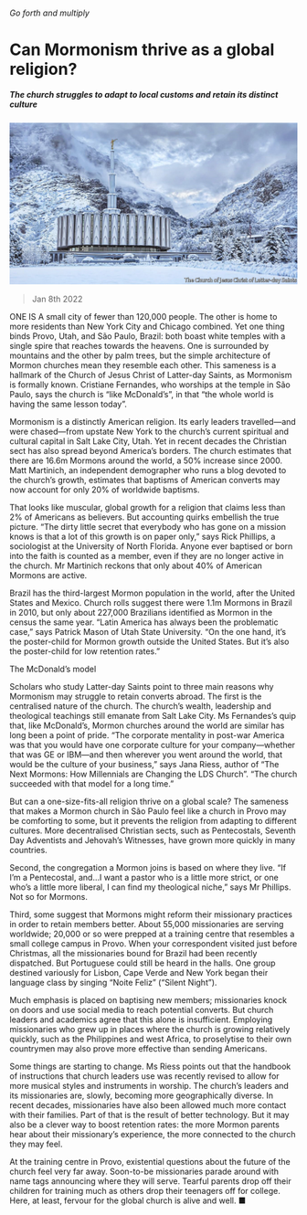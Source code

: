 ###### Go forth and multiply

# Can Mormonism thrive as a global religion? 

##### The church struggles to adapt to local customs and retain its distinct culture 

![image](images/20220108_USP004_0.jpg) 

> Jan 8th 2022 

ONE IS A small city of fewer than 120,000 people. The other is home to more residents than New York City and Chicago combined. Yet one thing binds Provo, Utah, and São Paulo, Brazil: both boast white temples with a single spire that reaches towards the heavens. One is surrounded by mountains and the other by palm trees, but the simple architecture of Mormon churches mean they resemble each other. This sameness is a hallmark of the Church of Jesus Christ of Latter-day Saints, as Mormonism is formally known. Cristiane Fernandes, who worships at the temple in São Paulo, says the church is “like McDonald’s”, in that “the whole world is having the same lesson today”.

Mormonism is a distinctly American religion. Its early leaders travelled—and were chased—from upstate New York to the church’s current spiritual and cultural capital in Salt Lake City, Utah. Yet in recent decades the Christian sect has also spread beyond America’s borders. The church estimates that there are 16.6m Mormons around the world, a 50% increase since 2000. Matt Martinich, an independent demographer who runs a blog devoted to the church’s growth, estimates that baptisms of American converts may now account for only 20% of worldwide baptisms.


That looks like muscular, global growth for a religion that claims less than 2% of Americans as believers. But accounting quirks embellish the true picture. “The dirty little secret that everybody who has gone on a mission knows is that a lot of this growth is on paper only,” says Rick Phillips, a sociologist at the University of North Florida. Anyone ever baptised or born into the faith is counted as a member, even if they are no longer active in the church. Mr Martinich reckons that only about 40% of American Mormons are active.

Brazil has the third-largest Mormon population in the world, after the United States and Mexico. Church rolls suggest there were 1.1m Mormons in Brazil in 2010, but only about 227,000 Brazilians identified as Mormon in the census the same year. “Latin America has always been the problematic case,” says Patrick Mason of Utah State University. “On the one hand, it’s the poster-child for Mormon growth outside the United States. But it’s also the poster-child for low retention rates.”

The McDonald’s model

Scholars who study Latter-day Saints point to three main reasons why Mormonism may struggle to retain converts abroad. The first is the centralised nature of the church. The church’s wealth, leadership and theological teachings still emanate from Salt Lake City. Ms Fernandes’s quip that, like McDonald’s, Mormon churches around the world are similar has long been a point of pride. “The corporate mentality in post-war America was that you would have one corporate culture for your company—whether that was GE or IBM—and then wherever you went around the world, that would be the culture of your business,” says Jana Riess, author of “The Next Mormons: How Millennials are Changing the LDS Church”. “The church succeeded with that model for a long time.”

But can a one-size-fits-all religion thrive on a global scale? The sameness that makes a Mormon church in São Paulo feel like a church in Provo may be comforting to some, but it prevents the religion from adapting to different cultures. More decentralised Christian sects, such as Pentecostals, Seventh Day Adventists and Jehovah’s Witnesses, have grown more quickly in many countries.

Second, the congregation a Mormon joins is based on where they live. “If I’m a Pentecostal, and…I want a pastor who is a little more strict, or one who’s a little more liberal, I can find my theological niche,” says Mr Phillips. Not so for Mormons.

Third, some suggest that Mormons might reform their missionary practices in order to retain members better. About 55,000 missionaries are serving worldwide; 20,000 or so were prepped at a training centre that resembles a small college campus in Provo. When your correspondent visited just before Christmas, all the missionaries bound for Brazil had been recently dispatched. But Portuguese could still be heard in the halls. One group destined variously for Lisbon, Cape Verde and New York began their language class by singing “Noite Feliz” (“Silent Night”).

Much emphasis is placed on baptising new members; missionaries knock on doors and use social media to reach potential converts. But church leaders and academics agree that this alone is insufficient. Employing missionaries who grew up in places where the church is growing relatively quickly, such as the Philippines and west Africa, to proselytise to their own countrymen may also prove more effective than sending Americans.

Some things are starting to change. Ms Riess points out that the handbook of instructions that church leaders use was recently revised to allow for more musical styles and instruments in worship. The church’s leaders and its missionaries are, slowly, becoming more geographically diverse. In recent decades, missionaries have also been allowed much more contact with their families. Part of that is the result of better technology. But it may also be a clever way to boost retention rates: the more Mormon parents hear about their missionary’s experience, the more connected to the church they may feel.

At the training centre in Provo, existential questions about the future of the church feel very far away. Soon-to-be missionaries parade around with name tags announcing where they will serve. Tearful parents drop off their children for training much as others drop their teenagers off for college. Here, at least, fervour for the global church is alive and well. ■

